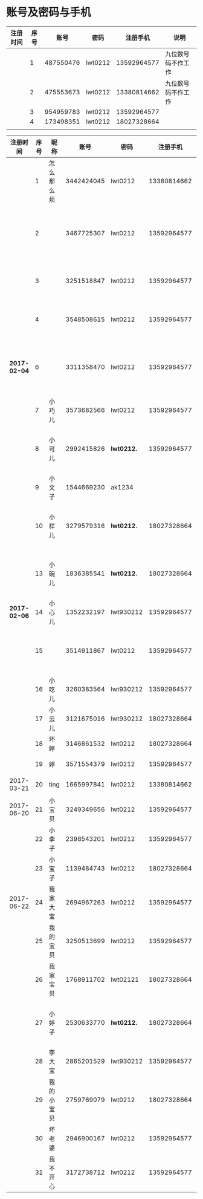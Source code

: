 # 账号及密码与手机

| 注册时间 | 序号   | 账号        | 密码      | 注册手机        | 说明        |
| ---- | ---- | --------- | ------- | ----------- | --------- |
|      | 1    | 487550476 | lwt0212 | 13592964577 | 九位数号码不作工作 |
|      | 2    | 475553673 | lwt0212 | 13380814662 | 九位数号码不作工作 |
|      | 3    | 954959783 | lwt0212 | 13592964577 |           |
|      | 4    | 173498351 | lwt0212 | 18027328664 |           |
|      |      |           |         |             |           |

| 注册时间           | 序号   | 昵称    | 账号         | 密码           | 注册手机        | 说明     | 备注    |
| -------------- | ---- | ----- | ---------- | ------------ | ----------- | ------ | ----- |
|                | 1    | 怎么那么烦 | 3442424045 | lwt0212      | 13380814662 | 需要验证   |       |
|                | 2    |       | 3467725307 | lwt0212      | 13592964577 | 需要找回密码 |       |
|                | 3    |       | 3251518847 | lwt0212      | 13592964577 | 需要验证   |       |
|                | 4    |       | 3548508615 | lwt0212      | 13592964577 | 需要验证   |       |
| **2017-02-04** | 6    |       | 3311358470 | lwt0212      | 13592964577 | 需要找回密码 |       |
|                | 7    | 小巧儿   | 3573682566 | lwt0212      | 13592964577 | 可用     |       |
|                | 8    | 小可儿   | 2992415826 | **lwt0212.** | 13592964577 | 可用     | 密码后有点 |
|                | 9    | 小文子   | 1544669230 | ak1234       |             | 可用     |       |
|                | 10   | 小样儿   | 3279579316 | **lwt0212.** | 18027328664 | 可用     | 密码后有点 |
|                | 13   | 小碗儿   | 1836385541 | **lwt0212.** | 18027328664 | 可用     | 密码后有点 |
| **2017-02-06** | 14   | 小心儿   | 1352232197 | lwt930212    | 13592964577 | 可用     |       |
|                | 15   |       | 3514911867 | lwt0212      | 13592964577 | 密码不正确  |       |
|                | 16   | 小吃儿   | 3260383564 | lwt930212    | 13592964577 | 可用     |       |
|                | 17   | 小云儿   | 3121675016 | lwt930212    | 18027328664 | 可用     |       |
|                | 18   | 坏婷    | 3146861532 | lwt0212      | 18027328664 | 可用     |       |
|                | 19   | 婷     | 3571554379 | lwt0212      | 13592964577 | 可用     |       |
| 2017-03-21     | 20   | ting  | 1665997841 | lwt0212      | 13380814662 | 可用     |       |
| 2017-06-20     | 21   | 小宝贝   | 3249349656 | lwt0212      | 13592964577 | 可用     |       |
|                | 22   | 小李子   | 2398543201 | lwt0212      | 13592964577 | 可用     |       |
|                | 23   | 小宝子   | 1139484743 | lwt0212      | 18027328664 | 可用     |       |
| 2017-06-22     | 24   | 我家大宝  | 2694967263 | lwt0212      | 13592964577 | 可用     |       |
|                | 25   | 我的宝贝  | 3250513699 | lwt0212      | 13592964577 | 可用     |       |
|                | 26   | 我家宝贝  | 1768911702 | lwt02121     | 18027328664 | 可用     |       |
|                | 27   | 小婷子   | 2530633770 | **lwt0212.** | 18027328664 | 可用     | 密码后有点 |
|                | 28   | 李大宝   | 2865201529 | lwt930212    | 13592964577 | 可用     |       |
|                | 29   | 我的小宝贝 | 2759769079 | lwt0212      | 18027328664 | 可用     |       |
|                | 30   | 坏老婆   | 2946900167 | lwt0212      | 13592964577 | 可用     |       |
|                | 31   | 我不开心  | 3172738712 | lwt0212      | 13592964577 | 可用     |       |

### 



